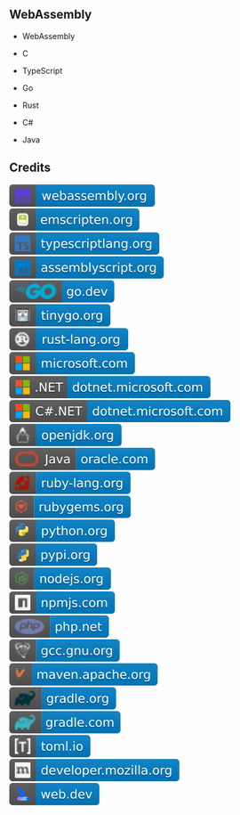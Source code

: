 WebAssembly
-----------

- WebAssembly

- C

- TypeScript

- Go

- Rust

- C#

- Java

Credits
-------
[![image](
Credits/webassembly.org.svg)](https://webassembly.org/)  
[![image](
Credits/emscripten.org.svg)](https://emscripten.org/)  
[![image](
Credits/typescriptlang.org.svg)](https://typescriptlang.org/)  
[![image](
Credits/assemblyscript.org.svg)](https://assemblyscript.org/)  
[![image](
Credits/go.dev.svg)](https://go.dev/)  
[![image](
Credits/tinygo.org.svg)](https://tinygo.org/)  
[![image](
Credits/rust-lang.org.svg)](https://rust-lang.org/)  
[![image](
Credits/microsoft.com.svg)](https://microsoft.com/)<!--[![image](
Credits/dotnet.microsoft.com.svg)](https://dotnet.microsoft.com/)-->  
[![image](
Credits/CS.NET-dotnet.microsoft.com.svg)](https://dotnet.microsoft.com/)  
[![image](
Credits/CS-dotnet.microsoft.com.svg)](https://dotnet.microsoft.com/languages/csharp/)  
[![image](
Credits/openjdk.org.svg)](https://openjdk.org/)  
[![image](
Credits/Java-oracle.com.svg)](https://oracle.com/java/)  
[![image](
Credits/ruby-lang.org.svg)](https://ruby-lang.org/)  
[![image](
Credits/rubygems.org.svg)](https://rubygems.org/)  
[![image](
Credits/python.org.svg)](https://python.org/)  
[![image](
Credits/pypi.org.svg)](https://pypi.org/)  
[![image](
Credits/nodejs.org.svg)](https://nodejs.org/)  
[![image](
Credits/npmjs.com.svg)](https://npmjs.com/)  
[![image](
Credits/php.net.svg)](https://php.net/)  
[![image](
Credits/gcc.gnu.org.svg)](https://gcc.gnu.org/)  
[![image](
Credits/maven.apache.org.svg)](https://maven.apache.org/)  
[![image](
Credits/gradle.org.svg)](https://gradle.org/)  
[![image](
Credits/gradle.com.svg)](https://gradle.com/)  
[![image](
Credits/toml.io.svg)](https://toml.io/)  
[![image](
Credits/developer.mozilla.org.svg)](https://developer.mozilla.org/)  
[![image](
Credits/web.dev.svg)](https://web.dev/)<!--[![image](
Credits/jetbrains.com.svg)](https://jetbrains.com/)  
[![image](
Credits/GoLand-jetbrains.com.svg)](https://jetbrains.com/go/)  
[![image](
Credits/RustRover-jetbrains.com.svg)](https://jetbrains.com/rust/)-->